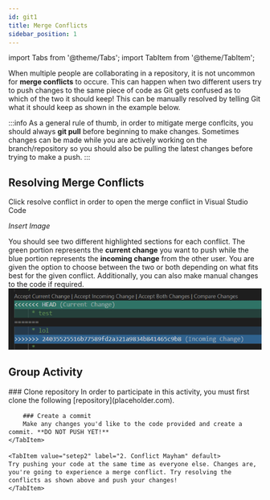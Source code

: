 ```yaml
---
id: git1
title: Merge Conflicts
sidebar_position: 1
---
```


import Tabs from '@theme/Tabs';
import TabItem from '@theme/TabItem';

When multiple people are collaborating in a repository, it is not uncommon for **merge conflicts** to occure. This can happen when two different users try to push changes to the same piece of code as Git gets confused as to which of the two it should keep! This can be manually resolved by telling Git what it should keep as shown in the example below. 

:::info
As a general rule of thumb, in order to mitigate merge conflcits, you should always **git pull** before beginning to make changes. Sometimes changes can be made while you are actively working on the branch/repository so you should also be pulling the latest changes before trying to make a push.
:::

## Resolving Merge Conflicts
Click resolve conflict in order to open the merge conflict in Visual Studio Code

*Insert Image*

You should see two different highlighted sections for each conflict. The green portion represents the **current change** you want to push while the blue portion represents the **incoming change** from the other user. You are given the option to choose between the two or both depending on what fits best for the given conflict. Additionally, you can also make manual changes to the code if required.
![Merge Conflict Example](./../../static/img/merge-conflict-example.png)

## Group Activity
<Tabs>
    <TabItem value="setep1" label="1. Create a commit" default>
        ### Clone repository
        In order to participate in this activity, you must first clone the following [repository](placeholder.com). 

        ### Create a commit
        Make any changes you'd like to the code provided and create a commit. **DO NOT PUSH YET!**
    </TabItem>

    <TabItem value="setep2" label="2. Conflict Mayham" default>
    Try pushing your code at the same time as everyone else. Changes are, you're going to experience a merge conflict. Try resolving the conflicts as shown above and push your changes!
    </TabItem>
</Tabs>